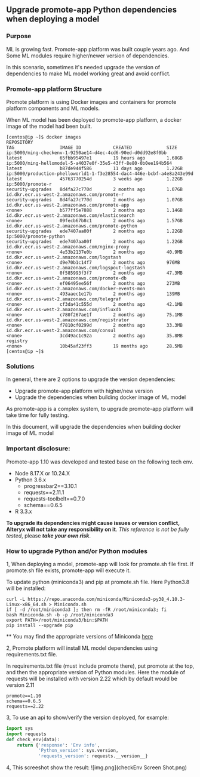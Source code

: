 ## Upgrade promote-app Python dependencies when deploying a model

### Purpose
ML is growing fast. Promote-app platform was built couple years ago. And Some ML modules require higher/newer version of dependencies. 

In this scenario, sometimes it's needed upgrade the version of dependencies to make ML model working great and avoid conflict.

### Promote-app platform Structure

Promote platform is using Docker images and containers for promote platform components and ML models.

When ML model has been deployed to promote-app platform, a docker image of the model had been built.

```shell
[centos@ip ~]$ docker images
REPOSITORY                                                                         TAG                 IMAGE ID            CREATED             SIZE
ip:5000/ming-checkenv-1-9250ae14-d4ec-4cd6-90ed-d0dd92e8f0bb             latest              65fbb95497e1        19 hours ago        1.68GB
ip:5000/ming-hellomodel-5-a4037e0f-35e5-43ff-8e80-0b0ee194b564           latest              b87de944f586        11 days ago         1.22GB
ip:5000/production-phelloworld1-1-f3e28554-dac4-446e-bcbf-a4e8a243e99d   latest              45763770254d        3 weeks ago         1.22GB
ip:5000/promote-r                                                        security-upgrades   8d4fa27c770d        2 months ago        1.07GB
id.dkr.ecr.us-west-2.amazonaws.com/promote-r                             security-upgrades   8d4fa27c770d        2 months ago        1.07GB
id.dkr.ecr.us-west-2.amazonaws.com/promote-app                           <none>              b577ff5e7888        2 months ago        1.14GB
id.dkr.ecr.us-west-2.amazonaws.com/elasticsearch                         <none>              09fecb67b8c1        2 months ago        1.57GB
id.dkr.ecr.us-west-2.amazonaws.com/promote-python                        security-upgrades   ede7407aa00f        2 months ago        1.22GB
ip:5000/promote-python                                                   security-upgrades   ede7407aa00f        2 months ago        1.22GB
id.dkr.ecr.us-west-2.amazonaws.com/nginx-proxy                           <none>              4e53b2137e0b        2 months ago        40.9MB
id.dkr.ecr.us-west-2.amazonaws.com/logstash                              <none>              d9e70b1c14f7        2 months ago        976MB
id.dkr.ecr.us-west-2.amazonaws.com/logspout-logstash                     <none>              0f585993f3f7        2 months ago        47.3MB
id.dkr.ecr.us-west-2.amazonaws.com/promote-db                            <none>              ef06495ee56f        2 months ago        273MB
id.dkr.ecr.us-west-2.amazonaws.com/docker-events-mon                     <none>              493aaec1e17b        2 months ago        139MB
id.dkr.ecr.us-west-2.amazonaws.com/telegraf                              <none>              cf3da41c555d        2 months ago        42.1MB
id.dkr.ecr.us-west-2.amazonaws.com/influxdb                              <none>              c780f267ae1f        2 months ago        75.1MB
id.dkr.ecr.us-west-2.amazonaws.com/registrator                           <none>              f7810cf0299d        2 months ago        33.3MB
id.dkr.ecr.us-west-2.amazonaws.com/consul                                <none>              3cd49ac1c92a        2 months ago        35.8MB
registry                                                                           <none>              10b45af23ff3        19 months ago       28.5MB
[centos@ip ~]$
```

### Solutions
In general, there are 2 options to upgrade the version dependencies:
* Upgrade promote-app platform with higher/new version
* Upgrade the dependencies when building docker image of ML model 

As promote-app is a complex system, to upgrade promote-app platform will take time for fully testing.

In this document, will upgrade the dependencies when building docker image of ML model 

### Important disclosure:
Promote-app 1.10 was developed and tested base on the following tech env.  
 * Node 8.17.X or 10.24.X
 * Python 3.6.x
   * progressbar2==3.10.1
   * requests==2.11.1
   * requests-toolbelt==0.7.0
   * schema==0.6.5
 * R 3.3.x

**To upgrade its dependencies might cause issues or version conflict, Alteryx will not take any responsibility on it**. _This reference is not be fully tested_, please **_take your own risk_**.


### How to upgrade Python and/or Python modules  
1, When deploying a model, promote-app will look for promote.sh file first. If promote.sh file exists, promote-app will execute it.

To update python (miniconda3) and pip at promote.sh file. Here Python3.8 will be installed:

```shell
curl -L https://repo.anaconda.com/miniconda/Miniconda3-py38_4.10.3-Linux-x86_64.sh > Miniconda.sh
if [ -d /root/miniconda3 ]; then rm -fR /root/miniconda3; fi
bash Miniconda.sh -b -p /root/miniconda3
export PATH=/root/miniconda3/bin:$PATH
pip install --upgrade pip
```

** You may find the appropriate versions of Miniconda [here](https://repo.anaconda.com/miniconda/)

2, Promote platform will install ML model dependencies using requirements.txt file.

In requirements.txt file (must include promote there), put promote at the top, and then the appropriate version of Python modules.
Here the module of requests will be installed with version 2.22 which by default would be version 2.11
```shell
promote==1.10
schema==0.6.5
requests==2.22
```

3, To use an api to show/verify the version deployed, for example:
```python
import sys
import requests
def check_env(data):
    return {'response': 'Env info',
            'Python_version': sys.version,
            'requests_version': requests.__version__}
```

4, This screeshot show the result:
![img.png](checkEnv Screen Shot.png)